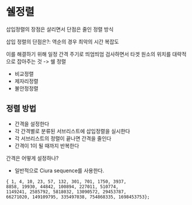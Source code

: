 # 쉘정렬

삽입정렬의 장점은 살리면서 단점은 줄인 정렬 방식

삽입 정렬의 단점은?: 역순의 경우 최악의 시간 복잡도

이를 해결하기 위해 일정 간격 주기로 띄엄띄엄 검사하면서 타겟 원소의 위치를 대략적으로 잡아주는 것 -> 쉘 정렬

- 비교정렬
- 제자리정렬
- 불안정정렬

## 정렬 방법

- 간격을 설정한다
- 각 간격별로 분류된 서브리스트에 삽입정렬을 실시한다
- 각 서브리스트의 정렬이 끝나면 간격을 줄인다
- 간격이 1이 될 때까지 반복한다

간격은 어떻게 설정하나?

- 일반적으로 Ciura sequence를 사용한다.


```
{ 1, 4, 10, 23, 57, 132, 301, 701, 1750, 3937,
8858, 19930, 44842, 100894, 227011, 510774,
1149241, 2585792, 5818032, 13090572, 29453787,
66271020, 149109795, 335497038, 754868335, 1698453753};
```